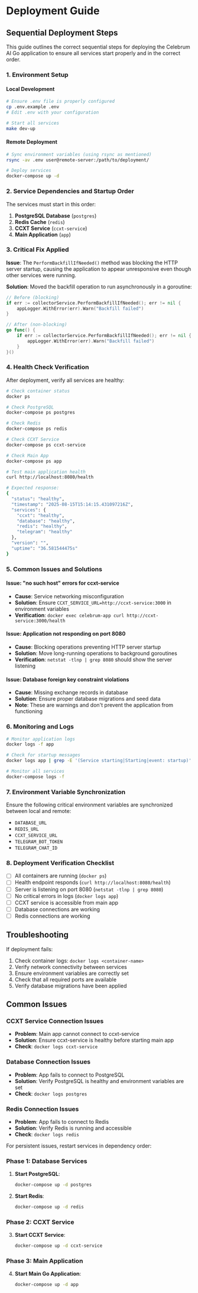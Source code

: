 # Deployment Guide

## Sequential Deployment Steps

This guide outlines the correct sequential steps for deploying the Celebrum AI Go application to ensure all services start properly and in the correct order.

### 1. Environment Setup

#### Local Development
```bash
# Ensure .env file is properly configured
cp .env.example .env
# Edit .env with your configuration

# Start all services
make dev-up
```

#### Remote Deployment
```bash
# Sync environment variables (using rsync as mentioned)
rsync -av .env user@remote-server:/path/to/deployment/

# Deploy services
docker-compose up -d
```

### 2. Service Dependencies and Startup Order

The services must start in this order:

1. **PostgreSQL Database** (`postgres`)
2. **Redis Cache** (`redis`)
3. **CCXT Service** (`ccxt-service`)
4. **Main Application** (`app`)

### 3. Critical Fix Applied

**Issue**: The `PerformBackfillIfNeeded()` method was blocking the HTTP server startup, causing the application to appear unresponsive even though other services were running.

**Solution**: Moved the backfill operation to run asynchronously in a goroutine:

```go
// Before (blocking)
if err := collectorService.PerformBackfillIfNeeded(); err != nil {
    appLogger.WithError(err).Warn("Backfill failed")
}

// After (non-blocking)
go func() {
    if err := collectorService.PerformBackfillIfNeeded(); err != nil {
        appLogger.WithError(err).Warn("Backfill failed")
    }
}()
```

### 4. Health Check Verification

After deployment, verify all services are healthy:

```bash
# Check container status
docker ps

# Check PostgreSQL
docker-compose ps postgres

# Check Redis
docker-compose ps redis

# Check CCXT Service
docker-compose ps ccxt-service

# Check Main App
docker-compose ps app

# Test main application health
curl http://localhost:8080/health

# Expected response:
{
  "status": "healthy",
  "timestamp": "2025-08-15T15:14:15.431097216Z",
  "services": {
    "ccxt": "healthy",
    "database": "healthy",
    "redis": "healthy",
    "telegram": "healthy"
  },
  "version": "",
  "uptime": "36.581544475s"
}
```

### 5. Common Issues and Solutions

#### Issue: "no such host" errors for ccxt-service
- **Cause**: Service networking misconfiguration
- **Solution**: Ensure `CCXT_SERVICE_URL=http://ccxt-service:3000` in environment variables
- **Verification**: `docker exec celebrum-app curl http://ccxt-service:3000/health`

#### Issue: Application not responding on port 8080
- **Cause**: Blocking operations preventing HTTP server startup
- **Solution**: Move long-running operations to background goroutines
- **Verification**: `netstat -tlnp | grep 8080` should show the server listening

#### Issue: Database foreign key constraint violations
- **Cause**: Missing exchange records in database
- **Solution**: Ensure proper database migrations and seed data
- **Note**: These are warnings and don't prevent the application from functioning

### 6. Monitoring and Logs

```bash
# Monitor application logs
docker logs -f app

# Check for startup messages
docker logs app | grep -E '(Service starting|Starting|event: startup)'

# Monitor all services
docker-compose logs -f
```

### 7. Environment Variable Synchronization

Ensure the following critical environment variables are synchronized between local and remote:

- `DATABASE_URL`
- `REDIS_URL`
- `CCXT_SERVICE_URL`
- `TELEGRAM_BOT_TOKEN`
- `TELEGRAM_CHAT_ID`

### 8. Deployment Verification Checklist

- [ ] All containers are running (`docker ps`)
- [ ] Health endpoint responds (`curl http://localhost:8080/health`)
- [ ] Server is listening on port 8080 (`netstat -tlnp | grep 8080`)
- [ ] No critical errors in logs (`docker logs app`)
- [ ] CCXT service is accessible from main app
- [ ] Database connections are working
- [ ] Redis connections are working

## Troubleshooting

If deployment fails:

1. Check container logs: `docker logs <container-name>`
2. Verify network connectivity between services
3. Ensure environment variables are correctly set
4. Check that all required ports are available
5. Verify database migrations have been applied

## Common Issues

### CCXT Service Connection Issues
- **Problem**: Main app cannot connect to ccxt-service
- **Solution**: Ensure ccxt-service is healthy before starting main app
- **Check**: `docker logs ccxt-service`

### Database Connection Issues
- **Problem**: App fails to connect to PostgreSQL
- **Solution**: Verify PostgreSQL is healthy and environment variables are set
- **Check**: `docker logs postgres`

### Redis Connection Issues
- **Problem**: App fails to connect to Redis
- **Solution**: Verify Redis is running and accessible
- **Check**: `docker logs redis`

For persistent issues, restart services in dependency order:

### Phase 1: Database Services
1. **Start PostgreSQL**:
   ```bash
   docker-compose up -d postgres
   ```

2. **Start Redis**:
   ```bash
   docker-compose up -d redis
   ```

### Phase 2: CCXT Service
3. **Start CCXT Service**:
   ```bash
   docker-compose up -d ccxt-service
   ```

### Phase 3: Main Application
4. **Start Main Go Application**:
   ```bash
   docker-compose up -d app
   ```